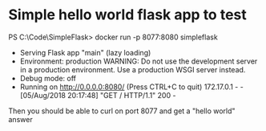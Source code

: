 # Simple hello world flask app to test

PS C:\Code\SimpleFlask> docker run -p 8077:8080 simpleflask
 * Serving Flask app "main" (lazy loading)
 * Environment: production
   WARNING: Do not use the development server in a production environment.
   Use a production WSGI server instead.
 * Debug mode: off
 * Running on http://0.0.0.0:8080/ (Press CTRL+C to quit)
172.17.0.1 - - [05/Aug/2018 20:17:48] "GET / HTTP/1.1" 200 -


Then you should be able to curl on port 8077 and get a "hello world" answer

